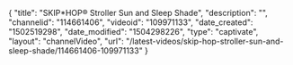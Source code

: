 {
    "title": "SKIP*HOP&reg; Stroller Sun and Sleep Shade",
    "description": "",
    "channelid": "114661406",
    "videoid": "109971133",
    "date_created": "1502519298",
    "date_modified": "1504298226",
    "type": "captivate",
    "layout": "channelVideo",
    "url": "\/latest-videos\/skip-hop-stroller-sun-and-sleep-shade\/114661406-109971133"
}